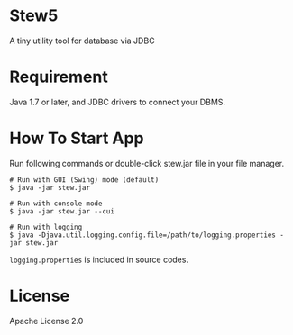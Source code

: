 Stew5
=====

A tiny utility tool for database via JDBC


Requirement
===========

Java 1.7 or later, and JDBC drivers to connect your DBMS.


How To Start App
================

Run following commands or double-click stew.jar file in your file manager.

```
# Run with GUI (Swing) mode (default)
$ java -jar stew.jar

# Run with console mode
$ java -jar stew.jar --cui

# Run with logging
$ java -Djava.util.logging.config.file=/path/to/logging.properties -jar stew.jar
```

`logging.properties` is included in source codes.


License
=======

Apache License 2.0
